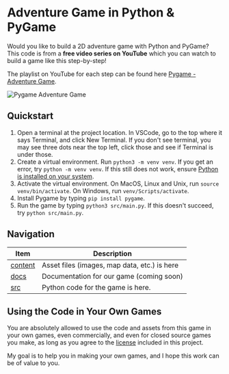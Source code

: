 # Adventure Game in Python & PyGame

Would you like to build a 2D adventure game with Python and PyGame? This code is from a **free video series on YouTube** which you can watch to build a game like this step-by-step!

The playlist on YouTube for each step can be found here [Pygame - Adventure Game](https://youtube.com/playlist?list=PLn8cgfOA2qzeXxXe7DBWxX1UR5fJ4MDTb&si=BAjE1NPnPxDdv5rP).

![Pygame Adventure Game](https://alexander-farrell.nyc3.digitaloceanspaces.com/media/adventure_game_banner.webp)

## Quickstart

1. Open a terminal at the project location. In VSCode, go to the top where it says Terminal, and click New Terminal. If you don't see terminal, you may see three dots near the top left, click those and see if Terminal is under those.
2. Create a virtual environment. Run `python3 -m venv venv`. If you get an error, try `python -m venv venv`. If this still does not work, ensure [Python is installed on your system](https://www.python.org/downloads/).
3. Activate the virtual environment. On MacOS, Linux and Unix, run `source venv/bin/activate`. On Windows, run `venv/Scripts/activate`.
4. Install Pygame by typing `pip install pygame`.
5. Run the game by typing `python3 src/main.py`. If this doesn't succeed, try `python src/main.py`.

## Navigation

|         Item         |  Description  |
|----------------------|---------------|
| [content](./content) | Asset files (images, map data, etc.) is here |
| [docs](./docs)       | Documentation for our game (coming soon) |
| [src](./src)         | Python code for the game is here. |

## Using the Code in Your Own Games

You are absolutely allowed to use the code and assets from this game in your own games, even commercially, and even for closed source games you make, as long as you agree to the [license](./LICENSE) included in this project.

My goal is to help you in making your own games, and I hope this work can be of value to you.
